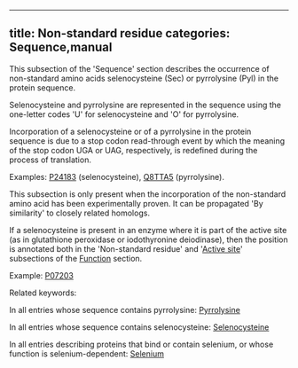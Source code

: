 
---
title: Non-standard residue
categories: Sequence,manual
---

This subsection of the 'Sequence' section describes the occurrence of non-standard amino acids selenocysteine (Sec) or pyrrolysine (Pyl) in the protein sequence.

Selenocysteine and pyrrolysine are represented in the sequence using the one-letter codes 'U' for selenocysteine and 'O' for pyrrolysine.

Incorporation of a selenocysteine or of a pyrrolysine in the protein sequence is due to a stop codon read-through event by which the meaning of the stop codon UGA or UAG, respectively, is redefined during the process of translation.  
  
Examples: [P24183](http://www.uniprot.org/uniprot/P24183) (selenocysteine), [Q8TTA5](http://www.uniprot.org/uniprot/Q8TTA5) (pyrrolysine).

This subsection is only present when the incorporation of the non-standard amino acid has been experimentally proven. It can be propagated 'By similarity' to closely related homologs.

If a selenocysteine is present in an enzyme where it is part of the active site (as in glutathione peroxidase or iodothyronine deiodinase), then the position is annotated both in the 'Non-standard residue' and '[Active site](http://www.uniprot.org/manual/act_site)' subsections of the [Function](http://www.uniprot.org/help/function%5Fsection) section.  
  
Example: [P07203](http://www.uniprot.org/uniprot/P07203)

Related keywords:  
  
In all entries whose sequence contains pyrrolysine: [Pyrrolysine](http://www.uniprot.org/keywords/KW%2D0669)  
  
In all entries whose sequence contains selenocysteine: [Selenocysteine](http://www.uniprot.org/keywords/KW%2D0712)  
  
In all entries describing proteins that bind or contain selenium, or whose function is selenium-dependent: [Selenium](http://www.uniprot.org/keywords/KW%2D0711)
        